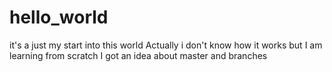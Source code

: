 # hello_world
it's a just my start into this world
Actually  i don't know how it works but I am learning from scratch
I got an idea about master and branches

